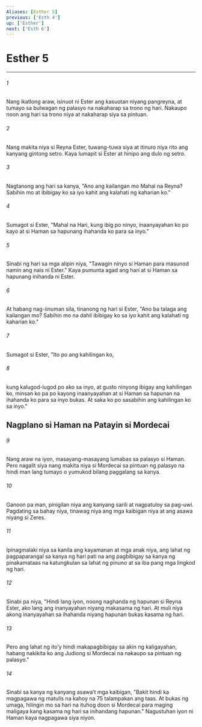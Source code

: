 ```yaml
---
Aliases: [Esther 5]
previous: ['Esth 4']
up: ['Esther']
next: ['Esth 6']
---
```

# Esther 5

***






















###### 1 










Nang ikatlong araw, isinuot ni Ester ang kasuotan niyang pangreyna, at tumayo sa bulwagan ng palasyo na nakaharap sa trono ng hari. Nakaupo noon ang hari sa trono niya at nakaharap siya sa pintuan. 





















###### 2 










Nang makita niya si Reyna Ester, tuwang-tuwa siya at itinuro niya rito ang kanyang gintong setro. Kaya lumapit si Ester at hinipo ang dulo ng setro. 





















###### 3 










Nagtanong ang hari sa kanya, "Ano ang kailangan mo Mahal na Reyna? Sabihin mo at ibibigay ko sa iyo kahit ang kalahati ng kaharian ko." 





















###### 4 










Sumagot si Ester, "Mahal na Hari, kung ibig po ninyo, inaanyayahan ko po kayo at si Haman sa hapunang ihahanda ko para sa inyo." 





















###### 5 










Sinabi ng hari sa mga alipin niya, "Tawagin ninyo si Haman para masunod namin ang nais ni Ester." Kaya pumunta agad ang hari at si Haman sa hapunang inihanda ni Ester. 





















###### 6 










At habang nag-iinuman sila, tinanong ng hari si Ester, "Ano ba talaga ang kailangan mo? Sabihin mo na dahil ibibigay ko sa iyo kahit ang kalahati ng kaharian ko." 





















###### 7 










Sumagot si Ester, "Ito po ang kahilingan ko, 





















###### 8 










kung kalugod-lugod po ako sa inyo, at gusto ninyong ibigay ang kahilingan ko, minsan ko pa po kayong inaanyayahan at si Haman sa hapunan na ihahanda ko para sa inyo bukas. At saka ko po sasabihin ang kahilingan ko sa inyo." 

## Nagplano si Haman na Patayin si Mordecai 





















###### 9 










Nang araw na iyon, masayang-masayang lumabas sa palasyo si Haman. Pero nagalit siya nang makita niya si Mordecai sa pintuan ng palasyo na hindi man lang tumayo o yumukod bilang paggalang sa kanya. 





















###### 10 










Ganoon pa man, pinigilan niya ang kanyang sarili at nagpatuloy sa pag-uwi. Pagdating sa bahay niya, tinawag niya ang mga kaibigan niya at ang asawa niyang si Zeres. 





















###### 11 










Ipinagmalaki niya sa kanila ang kayamanan at mga anak niya, ang lahat ng pagpaparangal sa kanya ng hari pati na ang pagbibigay sa kanya ng pinakamataas na katungkulan sa lahat ng pinuno at sa iba pang mga lingkod ng hari. 





















###### 12 










Sinabi pa niya, "Hindi lang iyon, noong naghanda ng hapunan si Reyna Ester, ako lang ang inanyayahan niyang makasama ng hari. At muli niya akong inanyayahan sa ihahanda niyang hapunan bukas kasama ng hari. 





















###### 13 










Pero ang lahat ng itoʼy hindi makapagbibigay sa akin ng kaligayahan, habang nakikita ko ang Judiong si Mordecai na nakaupo sa pintuan ng palasyo." 





















###### 14 










Sinabi sa kanya ng kanyang asawaʼt mga kaibigan, "Bakit hindi ka magpagawa ng matulis na kahoy na 75 talampakan ang taas. At bukas ng umaga, hilingin mo sa hari na ituhog doon si Mordecai para maging maligaya kang kasama ng hari sa inihandang hapunan." Nagustuhan iyon ni Haman kaya nagpagawa siya niyon.
